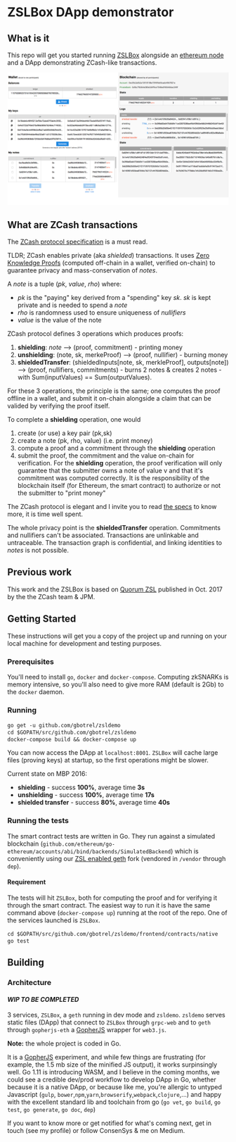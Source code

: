 # ZSLBox DApp demonstrator


## What is it

This repo will get you started running [ZSLBox](https://github.com/consensys/zslbox) alongside an [ethereum node](https://github.com/gbotrel/go-ethereum) and a DApp demonstrating ZCash-like transactions.

![zsldemo](./zsldemo_screenshot.png?raw=true "ZSLDemo")

## What are ZCash transactions

The [ZCash protocol specification](https://github.com/zcash/zips/blob/master/protocol/protocol.pdf) is a must read.

TLDR; ZCash enables private (aka *shielded*) transactions. It uses [Zero Knowledge Proofs](https://z.cash/technology/zksnarks.html) (computed off-chain in a wallet, verified on-chain) to guarantee privacy and mass-conservation of *notes*.

A *note* is a tuple (*pk*, *value*, *rho*) where:

* *pk* is the "paying" key derived from a "spending" key *sk*. *sk* is kept private and is needed to spend a *note*
*  *rho* is randomness used to ensure uniqueness of *nullifiers*
* *value* is the value of the note

ZCash protocol defines 3 operations which produces proofs:

1. **shielding**: *note* --> (proof, commitment) - printing money
2. **unshielding**: (note, sk, merkeProof) --> (proof, nullifier) - burning money
3. **shieldedTransfer**: (shieldedInputs[note, sk, merkleProof], outputs[note]) --> (proof, nullifiers, commitments) - burns 2 notes & creates 2 notes - with Sum(inputValues) == Sum(outputValues). 

For these 3 operations, the principle is the same; one computes the proof offline in a wallet, and submit it on-chain alongside a claim that can be valided by verifying the proof itself.

To complete a **shielding** operation, one would 

1. create (or use) a key pair (pk,sk) 
2. create a note (pk, rho, value) (i.e. print money)
3. compute a proof and a commitment through the **shielding** operation
4. submit the proof, the commitment and the value on-chain for verification. For the **shielding** operation, the proof verification will only guarantee that the submitter owns a note of value v and that it's commitment was computed correctly. It is the responsibility of the blockchain itself (for Ethereum, the smart contract) to authorize or not the submitter to "print money"

The ZCash protocol is elegant and I invite you to read [the specs](https://github.com/zcash/zips/blob/master/protocol/protocol.pdf) to know more, it is time well spent.

The whole privacy point is the **shieldedTransfer** operation. Commitments and nullifiers can't be associated. Transactions are unlinkable and untraceable. The transaction graph is confidential, and linking identities to *notes* is not possible. 

## Previous work

This work and the ZSLBox is based on [Quorum ZSL](https://github.com/jpmorganchase/zsl-q) published in Oct. 2017 by the the ZCash team & JPM. 

## Getting Started

These instructions will get you a copy of the project up and running on your local machine for development and testing purposes.

### Prerequisites

You'll need to install `go`, `docker` and `docker-compose`. Computing zkSNARKs is memory intensive, so you'll also need to give more RAM (default is 2Gb) to the `docker` daemon. 

### Running

```
go get -u github.com/gbotrel/zsldemo
cd $GOPATH/src/github.com/gbotrel/zsldemo
docker-compose build && docker-compose up
```

You can now access the DApp at `localhost:8001`. `ZSLBox` will cache large files (proving keys) at startup, so the first operations might be slower. 

Current state on MBP 2016:

* **shielding** - success **100%**, average time **3s**
* **unshielding** - success **100%**, average time **17s**
* **shielded transfer** - success **80%**, average time **40s**

### Running the tests

The smart contract tests are written in Go. They run against a simulated blockchain (`github.com/ethereum/go-ethereum/accounts/abi/bind/backends/SimulatedBackend`) which is conveniently using our [ZSL enabled geth](https://github.com/gbotrel/go-ethereum) fork (vendored in `/vendor` through `dep`).

#### Requirement

The tests will hit `ZSLBox`, both for computing the proof and for verifying it through the smart contract. The easiest way to run it is have the same command above (`docker-compose up`) running at the root of the repo. One of the services launched is `ZSLBox`.

```
cd $GOPATH/src/github.com/gbotrel/zsldemo/frontend/contracts/native
go test
```

## Building

### Architecture

#### *WIP TO BE COMPLETED*

3 services, `ZSLBox`, a `geth` running in dev mode and `zsldemo`. 
`zsldemo` serves static files (DApp) that connect to `ZSLBox` through `grpc-web` and to `geth` through `gopherjs-eth` a [GopherJS](https://github.com/gopherjs/gopherjs) wrapper for `web3.js`. 

**Note:** the whole project is coded in Go. 

It is a [GopherJS](https://github.com/gopherjs/gopherjs) experiment, and while few things are frustrating (for example, the 1.5 mb size of the minified JS output), it works surpinsingly well. Go 1.11 is introducing WASM, and I believe in the coming months, we could see a credible dev/prod workflow to develop DApp in Go, whether because it is a native DApp, or because like me, you're allergic to untyped Javascript (`gulp`, `bower`,`npm`,`yarn`,`browserify`,`webpack`,`clojure`,...) and happy with the excellent standard lib and toolchain from go (`go vet`, `go build`, `go test`, `go generate`, `go doc`, `dep`)

If you want to know more or get notified for what's coming next, get in touch (see my profile) or follow ConsenSys & me on Medium. 

